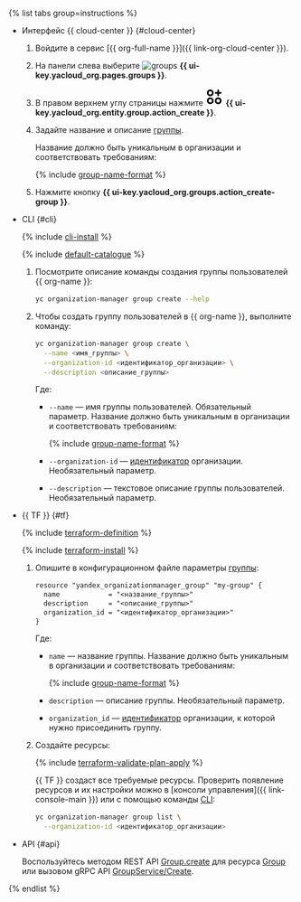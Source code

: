 {% list tabs group=instructions %}

- Интерфейс {{ cloud-center }} {#cloud-center}

  1. Войдите в сервис [{{ org-full-name }}]({{ link-org-cloud-center }}).

  1. На панели слева выберите ![groups](../../_assets/console-icons/persons.svg) **{{ ui-key.yacloud_org.pages.groups }}**.

  1. В правом верхнем углу страницы нажмите ![Circles3Plus](../../_assets/console-icons/circles-3-plus.svg) **{{ ui-key.yacloud_org.entity.group.action_create }}**.

  1. Задайте название и описание [группы](../../organization/concepts/groups.md).

      Название должно быть уникальным в организации и соответствовать требованиям:

      {% include [group-name-format](group-name-format.md) %}

  1. Нажмите кнопку **{{ ui-key.yacloud_org.groups.action_create-group }}**.

- CLI {#cli}

  {% include [cli-install](../../_includes/cli-install.md) %}

  {% include [default-catalogue](../../_includes/default-catalogue.md) %}

  1. Посмотрите описание команды создания группы пользователей {{ org-name }}:

      ```bash
      yc organization-manager group create --help
      ```
  
  1. Чтобы создать группу пользователей в {{ org-name }}, выполните команду:

      ```bash
      yc organization-manager group create \
        --name <имя_группы> \
        --organization-id <идентификатор_организации> \
        --description <описание_группы>
      ```

      Где:

      * `--name` — имя группы пользователей. Обязательный параметр. Название должно быть уникальным в организации и соответствовать требованиям:

        {% include [group-name-format](group-name-format.md) %}

      * `--organization-id` — [идентификатор](../../organization/operations/organization-get-id.md) организации. Необязательный параметр.
      * `--description` — текстовое описание группы пользователей. Необязательный параметр.

- {{ TF }} {#tf}

  {% include [terraform-definition](../../_tutorials/_tutorials_includes/terraform-definition.md) %}

  {% include [terraform-install](../../_includes/terraform-install.md) %}

  1. Опишите в конфигурационном файле параметры [группы](../../organization/concepts/groups.md):

     ```hcl
     resource "yandex_organizationmanager_group" "my-group" {
       name            = "<название_группы>"
       description     = "<описание_группы>"
       organization_id = "<идентификатор_организации>"
     }
     ```

     Где:
     * `name` — название группы. Название должно быть уникальным в организации и соответствовать требованиям:

        {% include [group-name-format](group-name-format.md) %}

     * `description` — описание группы. Необязательный параметр.
     * `organization_id` — [идентификатор](../../organization/operations/organization-get-id.md) организации, к которой нужно присоединить группу.
  1. Создайте ресурсы:

     {% include [terraform-validate-plan-apply](../../_tutorials/_tutorials_includes/terraform-validate-plan-apply.md) %}

     {{ TF }} создаст все требуемые ресурсы. Проверить появление ресурсов и их настройки можно в [консоли управления]({{ link-console-main }}) или с помощью команды [CLI](../../cli/):

     ```bash
     yc organization-manager group list \
       --organization-id <идентификатор_организации>
     ```

- API {#api}

    Воспользуйтесь методом REST API [Group.create](../../organization/api-ref/Group/create.md) для ресурса [Group](../../organization/api-ref/Group/index.md) или вызовом gRPC API [GroupService/Create](../../organization/api-ref/grpc/group_service.md#Create).

{% endlist %}